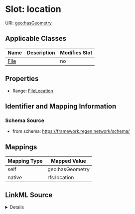 

# Slot: location



URI: [geo:hasGeometry](http://www.opengis.net/ont/geosparql#hasGeometry)



<!-- no inheritance hierarchy -->





## Applicable Classes

| Name | Description | Modifies Slot |
| --- | --- | --- |
| [File](File.md) |  |  no  |







## Properties

* Range: [FileLocation](FileLocation.md)





## Identifier and Mapping Information







### Schema Source


* from schema: https://framework.regen.network/schema/




## Mappings

| Mapping Type | Mapped Value |
| ---  | ---  |
| self | geo:hasGeometry |
| native | rfs:location |




## LinkML Source

<details>
```yaml
name: location
from_schema: https://framework.regen.network/schema/
rank: 1000
slot_uri: geo:hasGeometry
alias: location
owner: File
domain_of:
- File
range: FileLocation

```
</details>